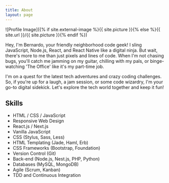 ```yaml
---
title: About
layout: page
---
```

![Profile Image]({% if site.external-image %}{{ site.picture }}{% else %}{{ site.url }}/{{ site.picture }}{% endif %})

<p>Hey, I'm Bernardo, your friendly neighborhood code geek! I sling JavaScript,
Node.js, React, and React Native like a digital ninja. But wait, there's more to me
than just pixels and lines of code. When I'm not chasing bugs, you'll catch me
jamming on my guitar, chilling with my pals, or binge-watching 'The Office' like
it's my part-time job.</p>

<p>I'm on a quest for the latest tech adventures and crazy coding challenges. So,
if you're up for a laugh, a jam session, or some code wizardry, I'm your go-to
digital sidekick. Let's explore the tech world together and keep it fun!</p>

<h2>Skills</h2>

<ul class="skill-list">
    <li>HTML / CSS / JavaScript</li>
    <li>Responsive Web Design</li>
    <li>React.js / Next.js</li>
    <li>Vanilla JavaScript</li>
    <li>CSS (Stylus, Sass, Less)</li>
    <li>HTML Templating (Jade, Haml, Erb)</li>
    <li>CSS Frameworks (Bootstrap, Foundation)</li>
    <li>Version Control (Git)</li>
    <li>Back-end (Node.js, Nest.js, PHP, Python)</li>
    <li>Databases (MySQL, MongoDB)</li>
    <li>Agile (Scrum, Kanban)</li>
    <li>TDD and Continuous Integration</li>
</ul>

<!-- <h2>Projects</h2>

<ul>
	<li><a href="https://github.com/">Lorem Lorem</a></li>
	<li><a href="https://github.com/">Ipsum Dolor</a></li>
	<li><a href="https://github.com/">Dolor Lorem</a></li>
</ul> -->
